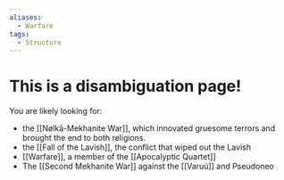 ```yaml
---
aliases:
  - Warfare
tags:
  - Structure
---
```

# This is a disambiguation page! 
You are likely looking for:
 - the [[Nølkā-Mekhanite War]], which innovated gruesome terrors and brought the end to both religions. 
 - the [[Fall of the Lavish]], the conflict that wiped out the Lavish
 - [[Warfare]], a member of the [[Apocalyptic Quartet]]
 - The [[Second Mekhanite War]] against the [[Varuú]] and Pseudoneo
 
